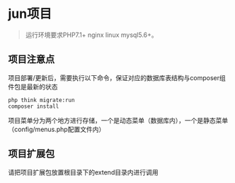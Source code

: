 jun项目
===============

> 运行环境要求PHP7.1+ nginx linux mysql5.6+。

## 项目注意点

项目部署/更新后，需要执行以下命令，保证对应的数据库表结构与composer组件包是最新的状态
~~~
php think migrate:run
composer install
~~~

项目菜单分为两个地方进行存储，一个是动态菜单（数据库内），一个是静态菜单（config/menus.php配置文件内）

## 项目扩展包

请把项目扩展包放置根目录下的extend目录内进行调用
